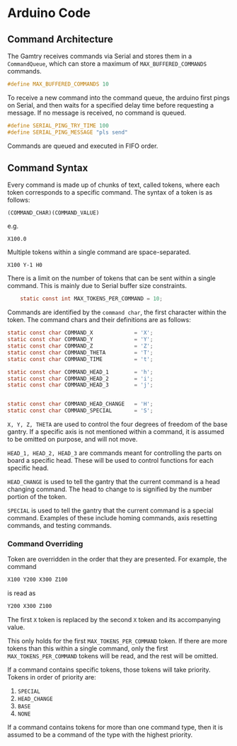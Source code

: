 # Arduino Code


## Command Architecture

The Gamtry receives commands via Serial and stores them in a `CommandQueue`, which can store a maximum of `MAX_BUFFERED_COMMANDS` commands.


```c
#define MAX_BUFFERED_COMMANDS 10
```


To receive a new command into the command queue, the arduino first pings on Serial, and then waits for a specified delay time before requesting a message. If no message is received, no command is queued.



```c
#define SERIAL_PING_TRY_TIME 100
#define SERIAL_PING_MESSAGE "pls send"
```

Commands are queued and executed in FIFO order.


## Command Syntax

Every command is made up of chunks of text, called tokens, where each token corresponds to a specific command. The syntax of a token is as follows:


```
(COMMAND_CHAR)(COMMAND_VALUE)
```

e.g.
```
X100.0
```

Multiple tokens within a single command are space-separated.

```
X100 Y-1 H0
```

There is a limit on the number of tokens that can be sent within a single command. This is mainly due to Serial buffer size constraints.

```c
    static const int MAX_TOKENS_PER_COMMAND = 10;
```


Commands are identified by the `command char`, the first character within the token. The command chars and their definitions are as follows:

```c
static const char COMMAND_X             = 'X';
static const char COMMAND_Y             = 'Y';
static const char COMMAND_Z             = 'Z';
static const char COMMAND_THETA         = 'T';
static const char COMMAND_TIME          = 't';

static const char COMMAND_HEAD_1        = 'h';
static const char COMMAND_HEAD_2        = 'i';
static const char COMMAND_HEAD_3        = 'j';


static const char COMMAND_HEAD_CHANGE   = 'H';
static const char COMMAND_SPECIAL       = 'S';
```


`X, Y, Z, THETA` are used to control the four degrees of freedom of the base gantry. If a specific axis is not mentioned within a command, it is assumed to be omitted on purpose, and will not move.


`HEAD_1, HEAD_2, HEAD_3` are commands meant for controlling the parts on board a specific head. These will be used to control functions for each specific head.

`HEAD_CHANGE` is used to tell the gantry that the current command is a head changing command. The head to change to is signified by the number portion of the token.

`SPECIAL` is used to tell the gantry that the current command is a special command. Examples of these include homing commands, axis resetting commands, and testing commands.




### Command Overriding

Token are overridden in the order that they are presented. For example, the command

```c
X100 Y200 X300 Z100
```

is read as 

```c
Y200 X300 Z100
```

The first `X` token is replaced by the second `X` token and its accompanying value.

This only holds for the first `MAX_TOKENS_PER_COMMAND` token. If there are more tokens than this within a single command, only the first `MAX_TOKENS_PER_COMMAND` tokens will be read, and the rest will be omitted.

If a command contains specific tokens, those tokens will take priority. Tokens in order of priority are:

1. `SPECIAL`
2. `HEAD_CHANGE`
3. `BASE`
4. `NONE`

If a command contains tokens for more than one command type, then it is assumed to be a command of the type with the highest priority.




